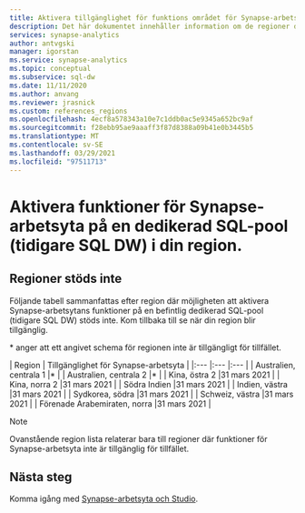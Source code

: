 ```yaml
---
title: Aktivera tillgänglighet för funktions området för Synapse-arbetsyta
description: Det här dokumentet innehåller information om de regioner där Synapse Workspace-funktionen inte är tillgänglig.
services: synapse-analytics
author: antvgski
manager: igorstan
ms.service: synapse-analytics
ms.topic: conceptual
ms.subservice: sql-dw
ms.date: 11/11/2020
ms.author: anvang
ms.reviewer: jrasnick
ms.custom: references_regions
ms.openlocfilehash: 4ecf8a578343a10e7c1ddb0ac5e9345a652bc9af
ms.sourcegitcommit: f28ebb95ae9aaaff3f87d8388a09b41e0b3445b5
ms.translationtype: MT
ms.contentlocale: sv-SE
ms.lasthandoff: 03/29/2021
ms.locfileid: "97511713"
---
```

# <a name="enabling-synapse-workspace-features-on-a-dedicated-sql-pool-formerly-sql-dw-in-your-region"></a>Aktivera funktioner för Synapse-arbetsyta på en dedikerad SQL-pool (tidigare SQL DW) i din region.

## <a name="regions-not-supported"></a>Regioner stöds inte 
Följande tabell sammanfattas efter region där möjligheten att aktivera Synapse-arbetsytans funktioner på en befintlig dedikerad SQL-pool (tidigare SQL DW) stöds inte. Kom tillbaka till se när din region blir tillgänglig.

\* anger att ett angivet schema för regionen inte är tillgängligt för tillfället.

| Region | Tillgänglighet för Synapse-arbetsyta |
|:--- |:--- |:--- |
| Australien, centrala 1 |\* |
| Australien, centrala 2 |\* |
| Kina, östra 2 |31 mars 2021 |
| Kina, norra 2 |31 mars 2021 |
| Södra Indien |31 mars 2021 |
| Indien, västra |31 mars 2021 |
| Sydkorea, södra |31 mars 2021 |
| Schweiz, västra |31 mars 2021 |
| Förenade Arabemiraten, norra |31 mars 2021 |
 
 
> [!NOTE]
> Ovanstående region lista relaterar bara till regioner där funktioner för Synapse-arbetsyta inte är tillgänglig för tillfället. 

## <a name="next-steps"></a>Nästa steg
Komma igång med [Synapse-arbetsyta och Studio](../get-started.md).
